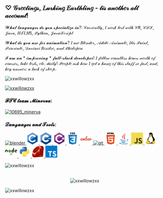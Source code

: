 ## ♡ 𝒢𝓇𝑒𝑒𝓉𝒾𝓃𝑔𝓈, 𝐿𝓊𝓇𝓀𝒾𝓃𝑔 𝐸𝒶𝓇𝓉𝒽𝓁𝒾𝓃𝑔 - 𝓉𝒾𝓈 𝒶𝓃𝑜𝓉𝒽𝑒𝓇 𝒶𝓁𝓉 𝒶𝒸𝒸𝑜𝓊𝓃𝓉!

𝓦𝓱𝓪𝓽 𝓵𝓪𝓷𝓰𝓾𝓪𝓰𝓮𝓼 𝓭𝓸 𝔂𝓸𝓾 𝓼𝓹𝓮𝓬𝓲𝓪𝓵𝓲𝔃𝓮 𝓲𝓷?:
𝒞𝓊𝓇𝓇𝑒𝓃𝓉𝓁𝓎, 𝐼 𝓌𝑜𝓇𝓀 𝒷𝑒𝓈𝓉 𝓌𝒾𝓉𝒽 𝒞#, 𝒞𝒮𝒮, 𝒥𝒶𝓋𝒶, 𝐻𝒯𝐿𝑀𝟧, 𝒫𝓎𝓉𝒽𝑜𝓃, 𝒥𝒶𝓋𝒶𝒮𝒸𝓇𝒾𝓅𝓉

𝓦𝓱𝓪𝓽 𝓭𝓸 𝔂𝓸𝓾 𝓾𝓼𝓮 𝓯𝓸𝓻 𝓪𝓷𝓲𝓶𝓪𝓽𝓲𝓸𝓷?
𝐼 𝓊𝓈𝑒 𝐵𝓁𝑒𝓃𝒹𝑒𝓇, 𝒜𝒹𝑜𝒷𝑒 𝒜𝓃𝒾𝓂𝒶𝓉𝑒, 𝐼𝒷𝒾𝓈 𝒫𝒶𝒾𝓃𝓉, 𝒫𝓇𝑜𝒸𝓇𝑒𝒶𝓉𝑒, 𝒟𝒶𝓋𝒾𝓃𝒸𝒾 𝑅𝑒𝓈𝑜𝓁𝓋𝑒, 𝒶𝓃𝒹 𝒫𝒽𝑜𝓉𝑜𝓅𝑒𝒶

𝓘 𝓪𝓶 𝓪𝓷 * 𝓲𝓶𝓹𝓻𝓸𝓿𝓲𝓷𝓰 * 𝓯𝓾𝓵𝓵-𝓼𝓽𝓪𝓬𝓴 𝓭𝓮𝓿𝓮𝓵𝓸𝓹𝓮𝓻!
𝐼 𝒻𝑜𝓁𝓁𝑜𝓌 𝒸𝑜𝓊𝓃𝓉𝓁𝑒𝓈𝓈 𝒽𝑜𝓊𝓇𝓈 𝓌𝑜𝓇𝓉𝒽 𝑜𝒻 𝒸𝑜𝓊𝓇𝓈𝑒𝓈, 𝓉𝒶𝓀𝑒 𝓉𝑒𝓈𝓉𝓈, 𝑒𝓉𝒸. 𝒹𝒶𝒾𝓁𝓎! 𝒫𝑒𝑜𝓅𝓁𝑒 𝒶𝓈𝓀 𝒽𝑜𝓌 𝐼 𝑔𝑜𝓉 𝒶 𝒽𝒶𝓃𝑔 𝑜𝒻 𝓉𝒽𝒾𝓈 𝓈𝓉𝓊𝒻𝒻 𝓈𝑜 𝒻𝒶𝓈𝓉, 𝒶𝓃𝒹, 𝓀𝑒𝓎 𝒶𝓃𝓈𝓌𝑒𝓇: 𝒶 𝓁𝒶𝒸𝓀 𝑜𝒻 𝓈𝓁𝑒𝑒𝓅.



<p align="left"> <img src="https://komarev.com/ghpvc/?username=xxwillowzxx&label=Profile%20views&color=0e75b6&style=flat" alt="xxwillowzxx" /> </p>

<p align="left"> <a href="https://github.com/ryo-ma/github-profile-trophy"><img src="https://github-profile-trophy.vercel.app/?username=xxwillowzxx" alt="xxwillowzxx" /></a> </p>

<h3 align="left">𝓕𝓣𝓒 𝓽𝓮𝓪𝓶 𝓜𝓲𝓷𝓮𝓻𝓿𝓪:</h3>
<p align="left">
<a href="https://instagram.com/10695_minerva" target="blank"><img align="center" src="https://raw.githubusercontent.com/rahuldkjain/github-profile-readme-generator/master/src/images/icons/Social/instagram.svg" alt="10695_minerva" height="30" width="40" /></a>
</p>

<h3 align="left">𝓛𝓪𝓷𝓰𝓾𝓪𝓰𝓮𝓼 𝓪𝓷𝓭 𝓣𝓸𝓸𝓵𝓼:</h3>
<p align="left"> <a href="https://www.blender.org/" target="_blank" rel="noreferrer"> <img src="https://download.blender.org/branding/community/blender_community_badge_white.svg" alt="blender" width="40" height="40"/> </a> <a href="https://www.cprogramming.com/" target="_blank" rel="noreferrer"> <img src="https://raw.githubusercontent.com/devicons/devicon/master/icons/c/c-original.svg" alt="c" width="40" height="40"/> </a> <a href="https://www.w3schools.com/cpp/" target="_blank" rel="noreferrer"> <img src="https://raw.githubusercontent.com/devicons/devicon/master/icons/cplusplus/cplusplus-original.svg" alt="cplusplus" width="40" height="40"/> </a> <a href="https://www.w3schools.com/cs/" target="_blank" rel="noreferrer"> <img src="https://raw.githubusercontent.com/devicons/devicon/master/icons/csharp/csharp-original.svg" alt="csharp" width="40" height="40"/> </a> <a href="https://www.w3schools.com/css/" target="_blank" rel="noreferrer"> <img src="https://raw.githubusercontent.com/devicons/devicon/master/icons/css3/css3-original-wordmark.svg" alt="css3" width="40" height="40"/> </a> <a href="https://emberjs.com/" target="_blank" rel="noreferrer"> <img src="https://raw.githubusercontent.com/devicons/devicon/master/icons/ember/ember-original-wordmark.svg" alt="ember" width="40" height="40"/> </a> <a href="https://git-scm.com/" target="_blank" rel="noreferrer"> <img src="https://www.vectorlogo.zone/logos/git-scm/git-scm-icon.svg" alt="git" width="40" height="40"/> </a> <a href="https://www.w3.org/html/" target="_blank" rel="noreferrer"> <img src="https://raw.githubusercontent.com/devicons/devicon/master/icons/html5/html5-original-wordmark.svg" alt="html5" width="40" height="40"/> </a> <a href="https://www.java.com" target="_blank" rel="noreferrer"> <img src="https://raw.githubusercontent.com/devicons/devicon/master/icons/java/java-original.svg" alt="java" width="40" height="40"/> </a> <a href="https://developer.mozilla.org/en-US/docs/Web/JavaScript" target="_blank" rel="noreferrer"> <img src="https://raw.githubusercontent.com/devicons/devicon/master/icons/javascript/javascript-original.svg" alt="javascript" width="40" height="40"/> </a> <a href="https://www.linux.org/" target="_blank" rel="noreferrer"> <img src="https://raw.githubusercontent.com/devicons/devicon/master/icons/linux/linux-original.svg" alt="linux" width="40" height="40"/> </a> <a href="https://nodejs.org" target="_blank" rel="noreferrer"> <img src="https://raw.githubusercontent.com/devicons/devicon/master/icons/nodejs/nodejs-original-wordmark.svg" alt="nodejs" width="40" height="40"/> </a> <a href="https://www.python.org" target="_blank" rel="noreferrer"> <img src="https://raw.githubusercontent.com/devicons/devicon/master/icons/python/python-original.svg" alt="python" width="40" height="40"/> </a> <a href="https://www.ruby-lang.org/en/" target="_blank" rel="noreferrer"> <img src="https://raw.githubusercontent.com/devicons/devicon/master/icons/ruby/ruby-original.svg" alt="ruby" width="40" height="40"/> </a> <a href="https://www.typescriptlang.org/" target="_blank" rel="noreferrer"> <img src="https://raw.githubusercontent.com/devicons/devicon/master/icons/typescript/typescript-original.svg" alt="typescript" width="40" height="40"/> </a> </p>
 
  
  <img align="left" src="https://cdn.ko-fi.com/cdn/kofi3.png?v=3" height="50" width="210" alt="xxwillowzxx" /></a></p><br><br>


<p>&nbsp;<img align="center" src="https://github-readme-stats.vercel.app/api?username=xxwillowzxx&show_icons=true&locale=en" alt="xxwillowzxx" /></p>

<p><img align="center" src="https://github-readme-streak-stats.herokuapp.com/?user=xxwillowzxx&" alt="xxwillowzxx" /></p>

